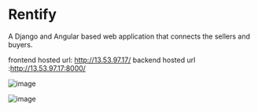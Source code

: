 # Rentify
A Django and Angular based web application that connects the sellers and buyers.

frontend hosted url: http://13.53.97.17/
backend hosted url :http://13.53.97.17:8000/


![image](https://github.com/user-attachments/assets/5fc4696d-5fb5-4772-b9f2-7954bcf1b5dd)

![image](https://github.com/user-attachments/assets/b284f626-43b0-4f13-825f-dd25fd25abaa)

